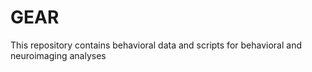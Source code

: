 # GEAR
This repository contains  behavioral data and scripts for behavioral and neuroimaging analyses


